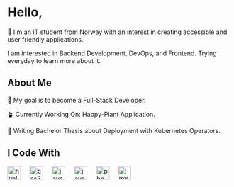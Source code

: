 <h1 align="left">Hello, </h1>
<p align="left">🌸 I'm an IT student from Norway with an interest in creating accessible and user friendly applications.</p>
<p align="left">I am interested in Backend Development, DevOps, and Frontend. Trying everyday to learn more about it. </p>

## About Me

<p> 🎯 My goal is to become a Full-Stack Developer.</p>
<p> 🪴 Currently Working On: Happy-Plant Application. </p>
<p> 🐥 Writing Bachelor Thesis about Deployment with Kubernetes Operators. </p>

###

## I Code With 

<div align="left">
  <img src="https://cdn.jsdelivr.net/gh/devicons/devicon/icons/html5/html5-original.svg" height="30" alt="html5 logo"  />
  <img width="12" />
  <img src="https://cdn.jsdelivr.net/gh/devicons/devicon/icons/css3/css3-original.svg" height="30" alt="css3 logo"  />
  <img width="12" />
  <img src="https://cdn.jsdelivr.net/gh/devicons/devicon/icons/javascript/javascript-original.svg" height="30" alt="javascript logo"  />
  <img width="12" />
  <img src="https://cdn.jsdelivr.net/gh/devicons/devicon/icons/java/java-original.svg" height="30" alt="java logo"  />
  <img width="12" />
  <img src="https://cdn.jsdelivr.net/gh/devicons/devicon/icons/php/php-original.svg" height="30" alt="php logo"  />
  <img width="12" />
  <img src="https://cdn.jsdelivr.net/gh/devicons/devicon/icons/mysql/mysql-original.svg" height="30" alt="mysql logo"  />
</div>

###
